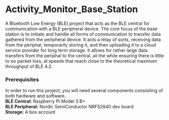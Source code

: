 # Activity_Monitor_Base_Station
A Bluetooth Low Energy (BLE) project that acts as the BLE central for communication with a BLE peripheral device.
The core focus of the base station is to initiate and handle all forms of communication to transfer data gathered
from the peripheral device. It acts a relay of sorts, receiving data from the periphal, temporarily storing it, and
then uploading it to a cloud service provider for long term storage. It allows for rather large data transfers
from the periphal to the central, all the while ensuring there is little to no packet loss, at speeds that reach 
close to the theoretical maximum throughput of BLE 4.2.

### Prerequisites
In order to run this project, you will need several components consisiting of both hardware and software.  
  **BLE Central:** Raspberry Pi Model 3 B+  
  **BLE Peripheral:** Nordic SemiConductor NRF52840 dev board   
  **Storage:** A box account  

